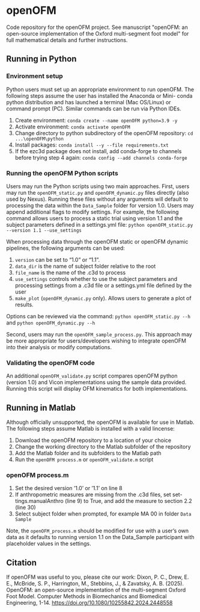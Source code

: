# openOFM
Code repository for the openOFM project. See manuscript "openOFM: an open-source implementation of the Oxford 
multi-segment foot model" for full mathematical details and further instructions.

## Running in Python

### Environment setup
Python users must set up an appropriate environment to run openOFM.
The following steps assume the user has installed the Anaconda or Mini-
conda python distribution and has launched a terminal (Mac OS/Linux) or
command prompt (PC). Similar commands can be run via Python IDEs.
1. Create environment: ``conda create --name openOFM python=3.9 -y``
2. Activate environment: ``conda activate openOFM``
3. Change directory to python subdirectory of the openOFM repository:
``cd ...\openOFM\python``
4. Install packages: ``conda install --y --file requirements.txt``
5. If the ezc3d package does not install, add conda-forge to channels before
trying step 4 again: ``conda config --add channels conda-forge``

### Running the openOFM Python scripts
Users may run the Python scripts using two main approaches.
First, users may run the ``openOFM_static.py`` and ``openOFM_dynamic.py``
files directly (also used by Nexus). Running these files without any arguments
will default to processing the data within the ``Data_Sample`` folder for version
1.0. Users may append additional flags to modify settings. For example, the
following command allows users to process a static trial using version 1.1 and
the subject parameters defined in a settings.yml file:
``python openOFM_static.py --version 1.1 --use_settings``

When processing data through the openOFM static or openOFM dynamic
pipelines, the following arguments can be used:
1. ``version`` can be set to “1.0” or “1.1”.
2. ``data_dir`` is the name of subject folder relative to the root
3. ``file_name`` is the name of the .c3d to process
4. ``use_settings`` controls whether to use the subject parameters and 
   processing settings from a .c3d file or a settings.yml file defined by the user
5. ``make_plot`` (``openOFM_dynamic.py`` only). Allows users to generate a
plot of results.

Options can be reviewed via the command: ``python openOFM_static.py --h``
and ``python openOFM_dynamic.py --h``

Second, users may run the ``openOFM_sample_process.py``. This approach
may be more appropriate for users/developers wishing to integrate openOFM
into their analysis or modify computations.

### Validating the openOFM code
An additional ``openOFM_validate.py`` script compares openOFM python
(version 1.0) and Vicon implementations using the sample data provided.
Running this script will display OFM kinematics for both implementations.

## Running in Matlab

Although officially unsupported, the openOFM is available for use in
Matlab. The following steps assume Matlab is installed with a valid lincense:
1. Download the openOFM repository to a location of your choice
2. Change the working directory to the Matlab subfolder of the repository
3. Add the Matlab folder and its subfolders to the Matlab path
4. Run the ``openOFM process.m`` or ``openOFM_validate.m`` script

### openOFM process.m
1. Set the desired version ’1.0’ or ’1.1’ on line 8
2. If anthropometric measures are missing from the .c3d files, set set-
tings.manualAnthro (line 9) to True, and add the measure to section
2.2 (line 30)
3. Select subject folder when prompted, for example MA 00 in folder
``Data Sample``

Note, the ``openOFM_process.m`` should be modified for use with a user’s own
data as it defaults to running version 1.1 on the Data_Sample participant
with placeholder values in the settings.

## Citation
If openOFM was useful to you, please cite our work: Dixon, P. C., Drew, E. E., McBride, S. P., Harrington, M., Stebbins, J., & Zavatsky, A. B. (2025). OpenOFM: an open-source implementation of the multi-segment Oxford Foot Model. Computer Methods in Biomechanics and Biomedical Engineering, 1-14.
https://doi.org/10.1080/10255842.2024.2448558
